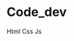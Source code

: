 # Code_dev
 Html Css Js


<a href="https://dfuchs12645.github.io/Code_dev/desafio10htmlcss/" target="_black"></a>
